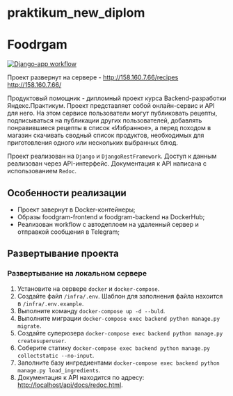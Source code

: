 # praktikum_new_diplom
# Foodrgam

[![Django-app workflow](https://github.com/Konyahinzhenya/foodgram-project-react/actions/workflows/main.yml/badge.svg)](https://github.com/Konyahinzhenya/foodgram-project-react/actions/workflows/main.yml)


Проект развернут на сервере - http://158.160.7.66/recipes
http://158.160.7.66/

 Продуктовый помощник - дипломный проект курса Backend-разработки Яндекс.Практикум. Проект представляет собой онлайн-сервис и API для него. На этом сервисе пользователи могут публиковать рецепты, подписываться на публикации других пользователей, добавлять понравившиеся рецепты в список «Избранное», а перед походом в магазин скачивать сводный список продуктов, необходимых для приготовления одного или нескольких выбранных блюд.

Проект реализован на `Django` и `DjangoRestFramework`. Доступ к данным реализован через API-интерфейс. Документация к API написана с использованием `Redoc`.

## Особенности реализации

- Проект завернут в Docker-контейнеры;
- Образы foodgram-frontend и foodgram-backend на DockerHub;
- Реализован workflow c автодеплоем на удаленный сервер и отправкой сообщения в Telegram;


## Развертывание проекта

### Развертывание на локальном сервере

1. Установите на сервере `docker` и `docker-compose`.
2. Создайте файл `/infra/.env`. Шаблон для заполнения файла нахоится в `/infra/.env.example`.
3. Выполните команду `docker-compose up -d --buld`.
4. Выполните миграции `docker-compose exec backend python manage.py migrate`.
5. Создайте суперюзера `docker-compose exec backend python manage.py createsuperuser`.
6. Соберите статику `docker-compose exec backend python manage.py collectstatic --no-input`.
7. Заполните базу ингредиентами `docker-compose exec backend python manage.py load_ingredients`.
8. Документация к API находится по адресу: <http://localhost/api/docs/redoc.html>.
